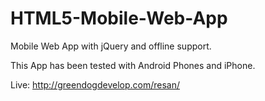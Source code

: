 HTML5-Mobile-Web-App
====================

Mobile Web App with jQuery and offline support.

This App has been tested with Android Phones and iPhone.

Live:
http://greendogdevelop.com/resan/
